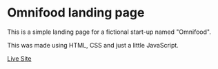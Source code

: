 # Omnifood landing page

This is a simple landing page for a fictional start-up named "Omnifood".

This was made using HTML, CSS and just a little JavaScript.

[Live Site](https://omnifood-project-one.netlify.app/)
